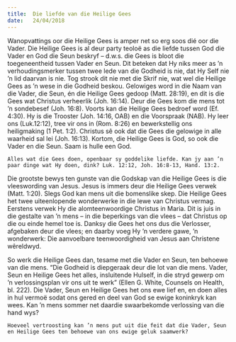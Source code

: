 ```yaml
---
title:  Die liefde van die Heilige Gees
date:   24/04/2018
---
```


Wanopvattings oor die Heilige Gees is amper net so erg soos dié oor die Vader. Die Heilige Gees is al deur party teoloë as die liefde tussen God die Vader en God die Seun beskryf – d.w.s. die Gees is bloot die toegeneentheid tussen Vader en Seun. Dit beteken dat Hy niks meer as ’n verhoudingsmerker tussen twee lede van die Godheid is nie, dat Hy Self nie ’n lid daarvan is nie. Tog strook dit nie met die Skrif nie, wat wel die Heilige Gees as ’n wese in die Godheid beskou. Gelowiges word in die Naam van die Vader, die Seun, én die Heilige Gees gedoop (Matt. 28:19), en dit is die Gees wat Christus verheerlik (Joh. 16:14). Deur die Gees kom die mens tot ’n sondebesef (Joh. 16:8). Voorts kan die Heilige Gees bedroef word (Ef. 4:30). Hy is die Trooster (Joh. 14:16, OAB) en die Voorspraak (NAB). Hy leer ons (Luk.12:12), tree vir ons in (Rom. 8:26) en bewerkstellig ons heiligmaking (1 Pet. 1:2). Christus sê ook dat die Gees die gelowige in alle waarheid sal lei (Joh. 16:13). Kortom, die Heilige Gees is God, so ook die Vader en die Seun. Saam is hulle een God. 

`Alles wat die Gees doen, openbaar sy goddelike liefde. Kan jy aan ’n paar dinge wat Hy doen, dink? Luk. 12:12, Joh. 16:8-13, Hand. 13:2.` 

Die grootste bewys ten gunste van die Godskap van die Heilige Gees is die vleeswording van Jesus. Jesus is immers deur die Heilige Gees verwek (Matt. 1:20). Slegs God kan mens uit die bomenslike skep. Die Heilige Gees het twee uiteenlopende wonderwerke in die lewe van Christus vermag. Eerstens verwek Hy die alomteenwoordige Christus in Maria. Dit is juis in die gestalte van ’n mens – in die beperkings van die vlees – dat Christus op die ou einde hemel toe is. Danksy die Gees het ons dus die Verlosser, afgebaken deur die vlees; en daarby voeg Hy ’n verdere gawe, ’n wonderwerk: Die aanvoelbare teenwoordigheid van Jesus aan Christene wêreldwyd. 

So werk die Heilige Gees dan, tesame met die Vader en Seun, ten behoewe van die mens. “Die Godheid is diepgeraak deur die lot van die mens. Vader, Seun en Heilige Gees het alles, insluitende Hulself, in die stryd gewerp om ’n verlossingsplan vir ons uit te werk” (Ellen G. White, Counsels on Health, bl. 222). Die Vader, Seun en Heilige Gees het ons ewe lief en, en doen alles in hul vermoë sodat ons gered en deel van God se ewige koninkryk kan wees. Kan ’n mens sommer net daardie swaarbekomde verlossing van die hand wys? 

`Hoeveel vertroosting kan ’n mens put uit die feit dat die Vader, Seun en Heilige Gees ten behoewe van ons ewige geluk saamwerk?`